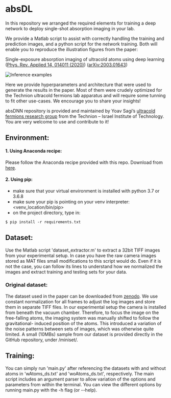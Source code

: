 # absDL

In this repository we arranged the required elements for training a deep network to deploy single-shot 
absorption imaging in your lab.

We provide a Matlab script to assist with correctly handling the training and prediction images, and
a python script for the network training. Both will enable you to reproduce the illustration figures 
from the paper:

Single-exposure absorption imaging of ultracold atoms using deep learning ([Phys. Rev. Applied 14, 014011 (2020)](https://journals.aps.org/prapplied/abstract/10.1103/PhysRevApplied.14.014011)) ([arXiv:2003.01643](http://arxiv.org/abs/2003.01643))

![Inference examples](atoms_examples.png)

Here we provide hyperparameters and architecture that were used to generate the results in the paper. 
Most of them were crudely optimized for the Technion ultracold fermions lab apparatus and will require 
some tunning to fit other use-cases. We encourage you to share your insights!

absDNN repository is provided and maintained by Yoav Sagi’s [ultracold fermions research group](https://phsites.technion.ac.il/sagi/) from the Technion – Israel Institute of Technology.
You are very welcome to use and contribute to it!

## Environment:
#### 1. Using Anaconda recipe:
Please follow the Anaconda recipe provided with this repo.
Download from [here](https://github.com/absDL/absDL.github.io).

#### 2. Using pip:
* make sure that your virtual environment is installed with python 3.7 or 3.6.8
* make sure your pip is pointing on your venv interpreter: <venv_location/bin/pip>
* on the project directory, type in:
```
$ pip install -r requirements.txt 
```

## Dataset:
Use the Matlab script 'dataset_extractor.m' to extract a 32bit TIFF images from your experimental setup.
In case you have the raw camera images stored as MAT files small modifications to this script would do.
Even if it is not the case, you can follow its lines to understand how we normalized the images and extract
training and testing sets for your data.

### Original dataset:
The dataset used in the paper can be downloaded from [zenodo](https://doi.org/10.5281/zenodo.4543874). We use 
constant normalization for all frames to adjust the log images and store them in separate TIFF files.
In our experimental setup the camera is installed from beneath the vacuum chamber. Therefore, to focus 
the image on the free-falling atoms, the imaging system was manually shifted to follow the gravitational-
induced position of the atoms. This introduced a variation of the noise patterns between sets of images, 
which was otherwise quite limited.
A small (10MBs) sample from our dataset is provided directly in the GitHub repository, under /miniset/.

## Training:
You can simply run 'main.py' after referencing the datasets with and without atoms in 'wAtoms_ds.txt'
and 'woAtoms_ds.txt', respectively.
The main script includes an argument parser to allow variation of the options and parameters from within the terminal.
You can view the different options by running main.py with the -h flag (or --help).  
